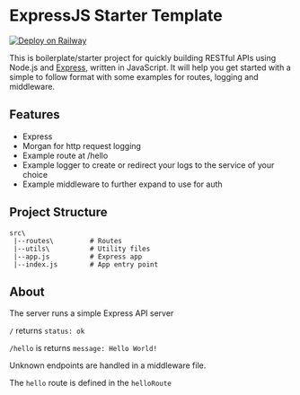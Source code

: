 # ExpressJS Starter Template

[![Deploy on Railway](https://railway.app/button.svg)](https://railway.app/template/Vp8hse?referralCode=vimo)

This is boilerplate/starter project for quickly building RESTful APIs using Node.js and [Express](https://expressjs.com/), written in JavaScript.
It will help you get started with a simple to follow format with some examples for routes, logging and middleware.

## Features

- Express
- Morgan for http request logging
- Example route at /hello
- Example logger to create or redirect your logs to the service of your choice
- Example middleware to further expand to use for auth

## Project Structure

```
src\
 |--routes\         # Routes
 |--utils\          # Utility files
 |--app.js          # Express app
 |--index.js        # App entry point
```

## About

The server runs a simple Express API server

`/` returns `status: ok` 

`/hello` is returns `message: Hello World!`

Unknown endpoints are handled in a middleware file.

The `hello` route is defined  in the `helloRoute`   
